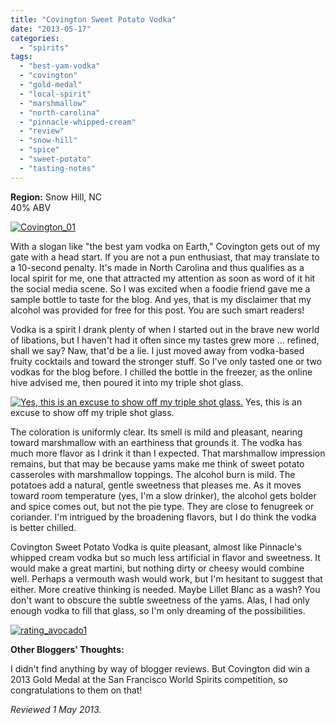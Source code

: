 ```yaml
---
title: "Covington Sweet Potato Vodka"
date: "2013-05-17"
categories:
  - "spirits"
tags:
  - "best-yam-vodka"
  - "covington"
  - "gold-medal"
  - "local-spirit"
  - "marshmallow"
  - "north-carolina"
  - "pinnacle-whipped-cream"
  - "review"
  - "snow-hill"
  - "spice"
  - "sweet-potato"
  - "tasting-notes"
---
```


**Region:** Snow Hill, NC\
40% ABV

[![Covington_01](http://s3.amazonaws.com/thegourmez-wpmedia/2013/05/Covington_01-332x500.jpg)](http://www.thegourmez.com/2013/05/covington-sweet-potato-vodka/covington_01/)

With a slogan like "the best yam vodka on Earth," Covington gets out of my gate with a head start. If you are not a pun enthusiast, that may translate to a 10-second penalty. It's made in North Carolina and thus qualifies as a local spirit for me, one that attracted my attention as soon as word of it hit the social media scene. So I was excited when a foodie friend gave me a sample bottle to taste for the blog. And yes, that is my disclaimer that my alcohol was provided for free for this post. You are such smart readers!

Vodka is a spirit I drank plenty of when I started out in the brave new world of libations, but I haven't had it often since my tastes grew more … refined, shall we say? Naw, that'd be a lie. I just moved away from vodka-based fruity cocktails and toward the stronger stuff. So I've only tasted one or two vodkas for the blog before. I chilled the bottle in the freezer, as the online hive advised me, then poured it into my triple shot glass.




<div class="caption">

[![Yes, this is an excuse to show off my triple shot glass.](http://s3.amazonaws.com/thegourmez-wpmedia/2013/05/Covington_2-332x500.jpg)](http://www.thegourmez.com/2013/05/covington-sweet-potato-vodka/covington_2/) Yes, this is an excuse to show off my triple shot glass.</div>


The coloration is uniformly clear. Its smell is mild and pleasant, nearing toward marshmallow with an earthiness that grounds it. The vodka has much more flavor as I drink it than I expected. That marshmallow impression remains, but that may be because yams make me think of sweet potato casseroles with marshmallow toppings. The alcohol burn is mild. The potatoes add a natural, gentle sweetness that pleases me. As it moves toward room temperature (yes, I'm a slow drinker), the alcohol gets bolder and spice comes out, but not the pie type. They are close to fenugreek or coriander. I'm intrigued by the broadening flavors, but I do think the vodka is better chilled.

Covington Sweet Potato Vodka is quite pleasant, almost like Pinnacle's whipped cream vodka but so much less artificial in flavor and sweetness. It would make a great martini, but nothing dirty or cheesy would combine well. Perhaps a vermouth wash would work, but I'm hesitant to suggest that either. More creative thinking is needed. Maybe Lillet Blanc as a wash? You don't want to obscure the subtle sweetness of the yams. Alas, I had only enough vodka to fill that glass, so I'm only dreaming of the possibilities.

[![rating_avocado1](http://s3.amazonaws.com/thegourmez-wpmedia/2009/02/rating_avocado1.gif)](http://www.thegourmez.com/2009/02/restaurant-review-nanas-durham/rating_avocado1/)

**Other Bloggers' Thoughts:**

I didn't find anything by way of blogger reviews. But Covington did win a 2013 Gold Medal at the San Francisco World Spirits competition, so congratulations to them on that!

_Reviewed 1 May 2013._
